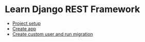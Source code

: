 # Learn Django REST Framework
- [Project setup](/notes/1_project_setup.md)
- [Create app](/notes/2_create_apps.md)
- [Create custom user and run migration](/notes/3_create_custom_user_model.md)